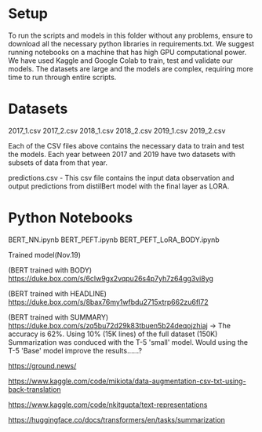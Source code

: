 # Setup
To run the scripts and models in this folder without any problems, ensure to download all the necessary python libraries in requirements.txt. We suggest running notebooks on a machine that has high GPU computational power. We have used Kaggle and Google Colab to train, test and validate our models. The datasets are large and the models are complex, requiring more time to run through entire scripts.

# Datasets
2017_1.csv
2017_2.csv
2018_1.csv
2018_2.csv
2019_1.csv
2019_2.csv

Each of the CSV files above contains the necessary data to train and test the models. Each year between 2017 and 2019 have two datasets with subsets of data from that year.

predictions.csv - This csv file contains the input data observation and output predictions from distilBert model with the final layer as LORA.

# Python Notebooks
BERT_NN.ipynb
BERT_PEFT.ipynb
BERT_PEFT_LoRA_BODY.ipynb


Trained model(Nov.19)

(BERT trained with BODY) https://duke.box.com/s/6clw9gx2vqpu26s4p7yh7z64gg3vi8yg

(BERT trained with HEADLINE) https://duke.box.com/s/8bax76my1wfbdu2715xtrp662zu6fl72

(BERT trained with SUMMARY) https://duke.box.com/s/zq5bu72d29k83tbuen5b24deqojzhiaj
 -> The accuracy is 62%. Using 10% (15K lines) of the full dataset (150K)
    Summarization was conduced with the T-5 'small' model. Would using the T-5 'Base' model improve the results......?


https://ground.news/

https://www.kaggle.com/code/mikiota/data-augmentation-csv-txt-using-back-translation

https://www.kaggle.com/code/nkitgupta/text-representations

https://huggingface.co/docs/transformers/en/tasks/summarization
